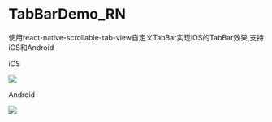# TabBarDemo_RN
使用react-native-scrollable-tab-view自定义TabBar实现iOS的TabBar效果,支持iOS和Android

iOS

![](https://github.com/maple023/TabBarDemo_RN/blob/master/iOS.gif)

Android

![](https://github.com/maple023/TabBarDemo_RN/blob/master/Android.gif)
